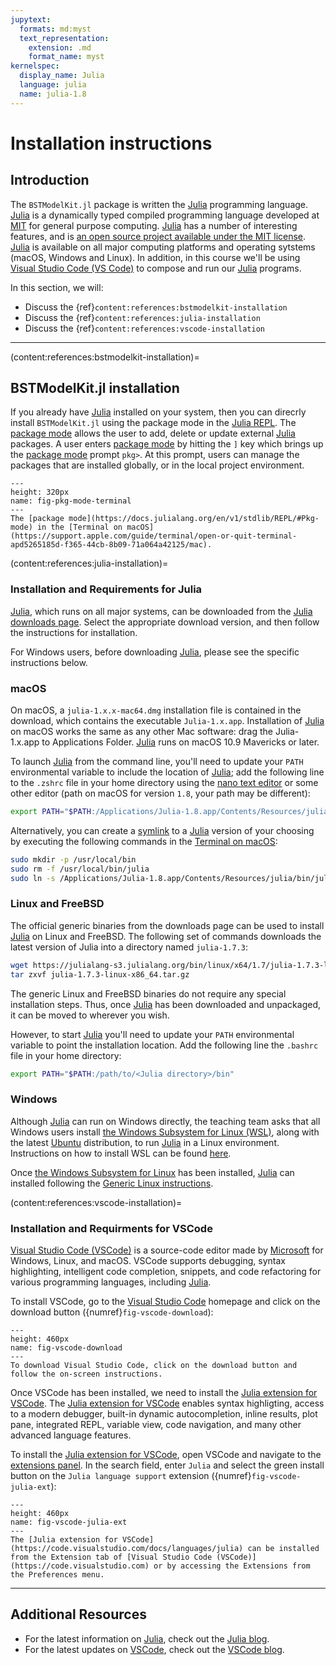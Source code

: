 ```yaml
---
jupytext:
  formats: md:myst
  text_representation:
    extension: .md
    format_name: myst
kernelspec:
  display_name: Julia
  language: julia
  name: julia-1.8
---
```


# Installation instructions

## Introduction
The `BSTModelKit.jl` package is written the [Julia](https://julialang.org) programming language. [Julia](https://julialang.org) is a dynamically typed compiled programming language developed at [MIT](https://julia.mit.edu) for general purpose computing. [Julia](https://julialang.org) has a number of interesting features, and is [an open source project available under the MIT license](https://github.com/JuliaLang/julia). [Julia](https://julialang.org) is available on all major computing platforms and operating sytstems (macOS, Windows and Linux). In addition, in this course we'll be using [Visual Studio Code (VS Code)](https://code.visualstudio.com) to compose and run our [Julia](https://julialang.org) programs.

In this section, we will:
* Discuss the {ref}`content:references:bstmodelkit-installation`
* Discuss the {ref}`content:references:julia-installation`
* Discuss the {ref}`content:references:vscode-installation`

---

(content:references:bstmodelkit-installation)=
## BSTModelKit.jl installation
If you already have [Julia](https://julialang.org) installed on your system, then you can direcrly install `BSTModelKit.jl` using the package mode in the [Julia REPL](https://docs.julialang.org/en/v1/stdlib/REPL/#The-Julian-mode). The [package mode](https://docs.julialang.org/en/v1/stdlib/REPL/#Pkg-mode) allows the user to add, delete or update external [Julia](https://julialang.org) packages. A user enters [package mode](https://docs.julialang.org/en/v1/stdlib/REPL/#Pkg-mode) by hitting the ``]`` key which brings up the [package mode](https://docs.julialang.org/en/v1/stdlib/REPL/#Pkg-mode) prompt ``pkg>``. At this prompt, users can manage the packages that are installed globally, or in the local project environment.

```{figure} ./figs/Fig-pkg-mode-terminal.png
---
height: 320px
name: fig-pkg-mode-terminal
---
The [package mode](https://docs.julialang.org/en/v1/stdlib/REPL/#Pkg-mode) in the [Terminal on macOS](https://support.apple.com/guide/terminal/open-or-quit-terminal-apd5265185d-f365-44cb-8b09-71a064a42125/mac).
```

(content:references:julia-installation)=
### Installation and Requirements for Julia
[Julia](https://julialang.org), which runs on all major systems, can be downloaded from the [Julia downloads page](https://julialang.org/downloads/). Select the appropriate download version, and then follow the instructions for installation. 

For Windows users, before downloading [Julia](https://julialang.org), please see the specific instructions below.

### macOS
On macOS, a ``julia-1.x.x-mac64.dmg`` installation file is contained in the download, which contains the executable ``Julia-1.x.app``. Installation of [Julia](https://julialang.org) on macOS works the same as any other Mac software: drag the Julia-1.x.app to Applications Folder. [Julia](https://julialang.org) runs on macOS 10.9 Mavericks or later.

To launch [Julia](https://julialang.org) from the command line, you'll need to update your ``PATH`` environmental variable to include the location of [Julia](https://julialang.org); add the following line to the ``.zshrc`` file in your home directory using the [nano text editor](https://www.nano-editor.org) or some other editor (path on macOS for version `1.8`, your path may be different):

```zsh
export PATH="$PATH:/Applications/Julia-1.8.app/Contents/Resources/julia/bin"
```

Alternatively, you can create a [symlink](https://en.wikipedia.org/wiki/Symbolic_link) to a [Julia](https://julialang.org) version of your choosing by executing the following commands in the [Terminal on macOS](https://support.apple.com/guide/terminal/open-or-quit-terminal-apd5265185d-f365-44cb-8b09-71a064a42125/mac):

```zsh
sudo mkdir -p /usr/local/bin
sudo rm -f /usr/local/bin/julia
sudo ln -s /Applications/Julia-1.8.app/Contents/Resources/julia/bin/julia /usr/local/bin/julia
```

### Linux and FreeBSD
The official generic binaries from the downloads page can be used to install [Julia](https://julialang.org) on Linux and FreeBSD. The following set of commands downloads the latest version of Julia into a directory named ``julia-1.7.3``:

```bash
wget https://julialang-s3.julialang.org/bin/linux/x64/1.7/julia-1.7.3-linux-x86_64.tar.gz
tar zxvf julia-1.7.3-linux-x86_64.tar.gz
```

The generic Linux and FreeBSD binaries do not require any special installation steps. Thus, once [Julia](https://julialang.org) has been downloaded and unpackaged, it can be moved to wherever you wish. 

However, to start [Julia](https://julialang.org) you'll need to update your ``PATH`` environmental variable to point the installation location. Add the following line the `.bashrc` file in your home directory:

```bash
export PATH="$PATH:/path/to/<Julia directory>/bin"
```

### Windows
Although [Julia](https://julialang.org) can run on Windows directly, the teaching team asks that all Windows users install [the Windows Subsystem for Linux (WSL)](https://docs.microsoft.com/en-us/windows/wsl/about), along with the latest [Ubuntu](https://ubuntu.com) distribution, to run [Julia](https://julialang.org) in a Linux environment.  Instructions on how to install WSL can be found [here](https://docs.microsoft.com/en-us/windows/wsl/install).

Once [the Windows Subsystem for Linux](https://docs.microsoft.com/en-us/windows/wsl/about) has been installed, [Julia](https://julialang.org) can installed following the [Generic Linux instructions](https://julialang.org/downloads/platform/#linux_and_freebsd).

(content:references:vscode-installation)=
### Installation and Requirments for VSCode
[Visual Studio Code (VSCode)](https://code.visualstudio.com) is a source-code editor made by [Microsoft](https://www.microsoft.com/en-us/?ql=4) for Windows, Linux, and macOS. VSCode supports debugging, syntax highlighting, intelligent code completion, snippets, and code refactoring for various programming languages, including [Julia](https://julialang.org).

To install VSCode, go to the [Visual Studio Code](https://code.visualstudio.com) homepage and click on the download button ({numref}`fig-vscode-download`):


```{figure} ./figs/Fig-vscode-download.png
---
height: 460px
name: fig-vscode-download
---
To download Visual Studio Code, click on the download button and follow the on-screen instructions.
```

Once VSCode has been installed, we need to install the [Julia extension for VSCode](https://code.visualstudio.com/docs/languages/julia). The [Julia extension for VSCode](https://code.visualstudio.com/docs/languages/julia) enables syntax highligting, access to a modern debugger, built-in dynamic autocompletion, inline results, plot pane, integrated REPL, variable view, code navigation, and many other advanced language features.

To install the [Julia extension for VSCode](https://code.visualstudio.com/docs/languages/julia), open VSCode and navigate to the [extensions panel](https://code.visualstudio.com/docs/editor/extension-marketplace). In the search field, enter `Julia` and select the green install button on the `Julia language support` extension ({numref}`fig-vscode-julia-ext`):

```{figure} ./figs/Fig-vscode-julia-ext.png
---
height: 460px
name: fig-vscode-julia-ext
---
The [Julia extension for VSCode](https://code.visualstudio.com/docs/languages/julia) can be installed from the Extension tab of [Visual Studio Code (VSCode)](https://code.visualstudio.com) or by accessing the Extensions from the Preferences menu.
```

---

## Additional Resources
* For the latest information on [Julia](https://julialang.org), check out the [Julia blog](https://julialang.org/blog/).
* For the latest updates on [VSCode](https://code.visualstudio.com), check out the [VSCode blog](https://code.visualstudio.com/blogs/2022/08/16/markdown-language-server).
